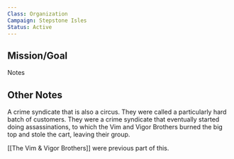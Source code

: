 ```yaml
---
Class: Organization
Campaign: Stepstone Isles
Status: Active
---
```

## Mission/Goal
Notes
## Other Notes
A crime syndicate that is also a circus. They were called a particularly hard batch of customers. They were a crime syndicate that eventually started doing assassinations, to which the Vim and Vigor Brothers burned the big top and stole the cart, leaving their group.

[[The Vim & Vigor Brothers]] were previous part of this. 